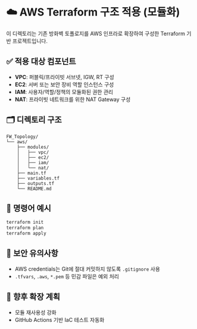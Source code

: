# ☁️ AWS Terraform 구조 적용 (모듈화)

이 디렉토리는 기존 방화벽 토폴로지를 AWS 인프라로 확장하여 구성한 Terraform 기반 프로젝트입니다.

## ✅ 적용 대상 컴포넌트

- **VPC**: 퍼블릭/프라이빗 서브넷, IGW, RT 구성
- **EC2**: 서버 또는 보안 장비 역할 인스턴스 구성
- **IAM**: 사용자/역할/정책의 모듈화된 권한 관리
- **NAT**: 프라이빗 네트워크를 위한 NAT Gateway 구성

## 🗂️ 디렉토리 구조

```
FW_Topology/
└── aws/
    ├── modules/
    │   ├── vpc/
    │   ├── ec2/
    │   ├── iam/
    │   └── nat/
    ├── main.tf
    ├── variables.tf
    ├── outputs.tf
    └── README.md
```

## 🚀 명령어 예시

```bash
terraform init
terraform plan
terraform apply
```

## 🔐 보안 유의사항

- AWS credentials는 Git에 절대 커밋하지 않도록 `.gitignore` 사용
- `.tfvars`, `.aws`, `*.pem` 등 민감 파일은 예외 처리

## 📌 향후 확장 계획

- 모듈 재사용성 강화
- GitHub Actions 기반 IaC 테스트 자동화
